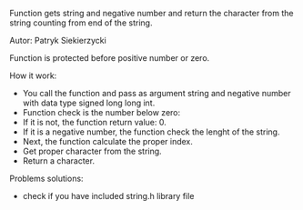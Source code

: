 Function gets string and negative number and return the character from the string counting from end of the string.

Autor: Patryk Siekierzycki

Function is protected before positive number or zero.

How it work:
- You call the function and pass as argument string and negative number with data type signed long long int.
- Function check is the number below zero:
 - If it is not, the function return value: 0.
 - If it is a negative number, the function check the lenght of the string.
- Next, the function calculate the proper index.
- Get proper character from the string.
- Return a character.

Problems solutions:
- check if you have included string.h library file
